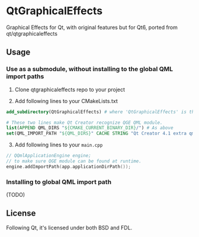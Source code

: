 # QtGraphicalEffects

Graphical Effects for Qt, with original features but for Qt6, ported from qt/qtgraphicaleffects

## Usage

### Use as a submodule, without installing to the global QML import paths

1. Clone qtgraphicaleffects repo to your project

2. Add following lines to your CMakeLists.txt
```cmake
add_subdirectory(QtGraphicalEffects) # where 'QtGraphicalEffects' is the path to QtGraphicalEffects

# These two lines make Qt Creator recognize QGE QML module.
list(APPEND QML_DIRS "${CMAKE_CURRENT_BINARY_DIR}/") # As above
set(QML_IMPORT_PATH "${QML_DIRS}" CACHE STRING "Qt Creator 4.1 extra qml import paths")
```

3. Add following lines to your `main.cpp`

```cpp
// QQmlApplicationEngine engine;
// to make sure QGE module can be found at runtime.
engine.addImportPath(app.applicationDirPath());
```

### Installing to global QML import path

(TODO)

## License

Following Qt, it's licensed under both BSD and FDL.
